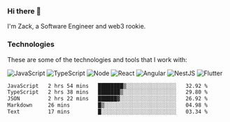 ### Hi there 👋
I'm Zack, a Software Engineer and web3 rookie.

### Technologies
These are some of the technologies and tools that I work with:

![JavaScript](https://img.shields.io/badge/JavaScript-323330.svg?logo=javascript&logoColor=F7DF1E) 
![TypeScript](https://img.shields.io/badge/TypeScript-007ACC.svg?logo=typescript&logoColor=white) 
![Node](https://img.shields.io/badge/Node.js-43853D.svg?logo=node.js&logoColor=white)
![React](https://img.shields.io/badge/React-20232a.svg?logo=react&logoColor=61DAFB) 
![Angular](https://img.shields.io/badge/Angular-E23237.svg?logo=angularjs&logoColor=white)
![NestJS](https://img.shields.io/badge/NestJS-E0234E?logo=nestjs&logoColor=white)
![Flutter](https://img.shields.io/badge/Flutter-02569B.svg?logo=flutter&logoColor=white)

<!--START_SECTION:waka-->

```txt
JavaScript   2 hrs 54 mins   ████████▒░░░░░░░░░░░░░░░░   32.92 %
TypeScript   2 hrs 38 mins   ███████▒░░░░░░░░░░░░░░░░░   29.80 %
JSON         2 hrs 22 mins   ██████▓░░░░░░░░░░░░░░░░░░   26.92 %
Markdown     26 mins         █▒░░░░░░░░░░░░░░░░░░░░░░░   04.98 %
Text         17 mins         █░░░░░░░░░░░░░░░░░░░░░░░░   03.34 %
```

<!--END_SECTION:waka-->
